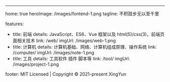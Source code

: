 ---

home: true
heroImage: /images/fontend-1.png
tagline: 不积跬步无以至千里

features:

- title: 前端
  details: JavaScript、ES6、Vue 框架以及 html(5)/css(3)，前端页面相关技术
  link: /web/
  imgUrl: /images/web-1.png
- title: 计算机
  details: 计算机基础、网络、计算机组成原理、操作系统
  link: /computer/
  imgUrl: /images/note-1.png
- title: 工具
  details: 工具软件 插件 脚本等
  link: /tool/
  imgUrl: /images/project-1.png

footer: MIT Licensed | Copyright © 2021-present XingYun
